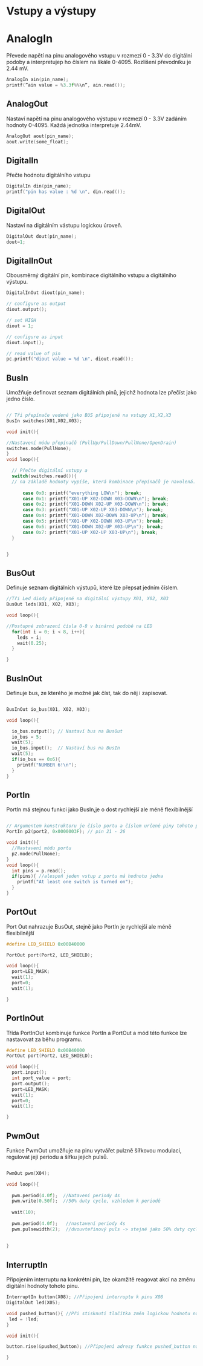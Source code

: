 # Vstupy a výstupy

# AnalogIn

Převede napětí na pinu analogového vstupu v rozmezí 0 - 3.3V do digitální podoby a interpretujep ho číslem na škále 0-4095. Rozlišení převodníku je 2.44 mV. 

```cpp
AnalogIn ain(pin_name);
printf(”ain value = %3.3f%%\n”, ain.read());
```

## AnalogOut

Nastaví napětí na pinu analogového výstupu v rozmezí 0 - 3.3V zadáním hodnoty 0-4095. Každá jednotka interpretuje 2.44mV.

```cpp
AnalogOut aout(pin_name);
aout.write(some_float);
```

## DigitalIn

Přečte hodnotu digitálního vstupu

```cpp
DigitalIn din(pin_name);
printf("pin has value : %d \n", din.read());
```

## DigitalOut

Nastaví na digitálním vástupu logickou úroveň.

```cpp
DigitalOut dout(pin_name);
dout=1;
```

## DigitalInOut

Obousměrný digitální pin, kombinace digitálního vstupu a digitálního výstupu. 

```cpp
DigitalInOut diout(pin_name);

// configure as output
diout.output();

// set HIGH
diout = 1;

// configure as input
diout.input();

// read value of pin
pc.printf("diout value = %d \n", diout.read());
```

## BusIn

Umožňuje definovat seznam digitálních pinů, jejichž hodnota lze přečíst jako jedno číslo. 

 
```cpp

// Tři přepínače vedené jako BUS připojené na vstupy X1,X2,X3
BusIn switches(X01,X02,X03);

void init(){

//Nastavení módu přepínačů (PullUp/PullDown/PullNone/OpenDrain)
switches.mode(PullNone);
}
void loop(){

  // Přečte digitální vstupy a    
  switch(switches.read()){
  // na základě hodnoty vypíše, která kombinace přepínačů je navolená.
  
      case 0x0: printf("everything LOW\n"); break;
      case 0x1: printf("X01-UP X02-DOWN X03-DOWN\n"); break;
      case 0x2: printf("X01-DOWN X02-UP X03-DOWN\n"); break;
      case 0x3: printf("X01-UP X02-UP X03-DOWN\n"); break;
      case 0x4: printf("X01-DOWN X02-DOWN X03-UP\n"); break;
      case 0x5: printf("X01-UP X02-DOWN X03-UP\n"); break;
      case 0x6: printf("X01-DOWN X02-UP X03-UP\n"); break;
      case 0x7: printf("X01-UP X02-UP X03-UP\n"); break;
  }


}
```

## BusOut

Definuje seznam digitálních výstupů, které lze přepsat jedním číslem. 

```cpp
//Tři Led diody připojené na digitální výstupy X01, X02, X03 
BusOut leds(X01, X02, X03); 

void loop(){

//Postupné zobrazení čísla 0-8 v binární podobě na LED
  for(int i = 0; i < 8, i++){
    leds = i; 
    wait(0.25);
  }

}
```

## BusInOut

Definuje bus, ze kterého je možné jak číst, tak do něj i zapisovat.

```cpp

BusInOut io_bus(X01, X02, X03);

void loop(){

  io_bus.output(); // Nastaví bus na BusOut
  io_bus = 5;
  wait(5);
  io_bus.input();  // Nastaví bus na BusIn
  wait(5);
  if(io_bus == 0x6){
    printf("NUMBER 6!\n");
  }
}
```

## PortIn

PortIn má stejnou funkci jako BusIn,je o dost rychlejší ale méně flexibilnější 

```cpp

// Argumentem konstruktoru je číslo portu a číslem určené piny tohoto portu
PortIn p2(port2, 0x0000003F); // pin 21 - 26  

void init(){
  //Nastavení módu portu
  p2.mode(PullNone); 
}
void loop(){
  int pins = p.read();
  if(pins){ //alespoň jeden vstup z portu má hodnotu jedna
    printf("At least one switch is turned on");
  }
}

```

## PortOut

Port Out nahrazuje BusOut, stejně jako PortIn je rychlejší ale méně flexibilnější

```cpp
#define LED_SHIELD 0x00B40000

PortOut port(Port2, LED_SHIELD);

void loop(){
  port=LED_MASK;
  wait(1);
  port=0;
  wait(1);

}
```

## PortInOut

Třída PortInOut kombinuje funkce PortIn a PortOut a mód této funkce lze nastavovat za běhu programu. 
 
```cpp
#define LED_SHIELD 0x00B40000
PortOut port(Port2, LED_SHIELD);

void loop(){
  port.input();
  int port_value = port;
  port.output();
  port=LED_MASK;
  wait(1);
  port=0;
  wait(1);

}

```

## PwmOut

Funkce PwmOut umožňuje na pinu vytvářet pulzně šířkovou modulaci, regulovat její periodu a šířku jejich pulsů.

```cpp

PwmOut pwm(X04);

void loop(){
    
  pwm.period(4.0f);  //Natavení periody 4s 
  pwm.write(0.50f);  //50% duty cycle, vzhledem k periodě
  
  wait(10);
  
  pwm.period(4.0f);   //nastavení periody 4s
  pwm.pulsewidth(2);  //dvouvteřinový puls -> stejné jako 50% duty cycle
  
  
}

```

## InterruptIn

Připojením interruptu na konkrétní pin, lze okamžitě reagovat akcí na změnu digitální hodnoty tohoto pinu.

```cpp
InterruptIn button(X08); //Připojení interruptu k pinu X08
DigitalOut led(X05);

void pushed_button(){ //Při stisknutí tlačítka změn logickou hodnotu na pinu X05
 led = !led;
}

void init(){

button.rise(&pushed_button); //Připojení adresy funkce pushed_button na náběžnou hranu pinu X08 

}

```



